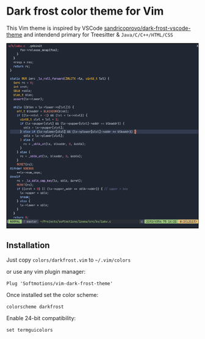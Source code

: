 # Dark frost color theme for Vim

This Vim theme is inspired by VSCode [sandricoprovo/dark-frost-vscode-theme](https://github.com/sandricoprovo/dark-frost-vscode-theme) and intendend primary for Treesitter & `Java/C/C++/HTML/CSS`

![screenshot](./screen.png)

## Installation

Just copy `colors/darkfrost.vim` to `~/.vim/colors`

or use any vim plugin manager:

```vim
Plug 'Softmotions/vim-dark-frost-theme'
```

Once installed set the color scheme:

```vim
colorscheme darkfrost
```

Enable 24-bit compatibility:

```vim
set termguicolors
```
